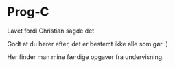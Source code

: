 # Prog-C
Lavet fordi Christian sagde det

Godt at du hører efter, det er bestemt ikke alle som gør :) 

Her finder man mine færdige opgaver fra undervisning.

